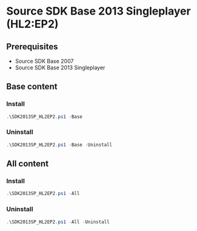 # Source SDK Base 2013 Singleplayer (HL2:EP2)

## Prerequisites

- Source SDK Base 2007
- Source SDK Base 2013 Singleplayer

## Base content

### Install

```powershell
.\SDK2013SP_HL2EP2.ps1 -Base
```

### Uninstall

```powershell
.\SDK2013SP_HL2EP2.ps1 -Base -Uninstall
```

## All content

### Install

```powershell
.\SDK2013SP_HL2EP2.ps1 -All
```

### Uninstall

```powershell
.\SDK2013SP_HL2EP2.ps1 -All -Uninstall
```
